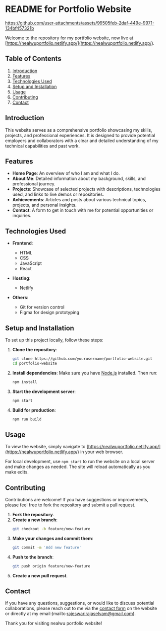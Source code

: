 # README for Portfolio Website

https://github.com/user-attachments/assets/99505feb-2daf-449e-9971-134bf457321b

Welcome to the repository for my portfolio website, now live at [https://nealwuportfolio.netlify.app/](https://nealwuportfolio.netlify.app/).

## Table of Contents
1. [Introduction](#introduction)
2. [Features](#features)
3. [Technologies Used](#technologies-used)
4. [Setup and Installation](#setup-and-installation)
5. [Usage](#usage)
6. [Contributing](#contributing)
7. [Contact](#contact)

## Introduction
This website serves as a comprehensive portfolio showcasing my skills, projects, and professional experiences. It is designed to provide potential employers and collaborators with a clear and detailed understanding of my technical capabilities and past work.

## Features
- **Home Page**: An overview of who I am and what I do.
- **About Me**: Detailed information about my background, skills, and professional journey.
- **Projects**: Showcase of selected projects with descriptions, technologies used, and links to live demos or repositories.
- **Achievements**: Articles and posts about various technical topics, projects, and personal insights.
- **Contact**: A form to get in touch with me for potential opportunities or inquiries.

## Technologies Used
- **Frontend**:
  - HTML
  - CSS
  - JavaScript
  - React

- **Hosting**:
  - Netlify

- **Others**:
  - Git for version control
  - Figma for design prototyping

## Setup and Installation
To set up this project locally, follow these steps:

1. **Clone the repository**:
   ```bash
   git clone https://github.com/yourusername/portfolio-website.git
   cd portfolio-website
   ```

2. **Install dependencies**:
   Make sure you have [Node.js](https://nodejs.org/) installed. Then run:
   ```bash
   npm install
   ```

3. **Start the development server**:
   ```bash
   npm start
   ```

4. **Build for production**:
   ```bash
   npm run build
   ```

## Usage
To view the website, simply navigate to [https://nealwuportfolio.netlify.app/](https://nealwuportfolio.netlify.app/) in your web browser.

For local development, use `npm start` to run the website on a local server and make changes as needed. The site will reload automatically as you make edits.

## Contributing
Contributions are welcome! If you have suggestions or improvements, please feel free to fork the repository and submit a pull request.

1. **Fork the repository**.
2. **Create a new branch**: 
   ```bash
   git checkout -b feature/new-feature
   ```
3. **Make your changes and commit them**:
   ```bash
   git commit -m 'Add new feature'
   ```
4. **Push to the branch**:
   ```bash
   git push origin feature/new-feature
   ```
5. **Create a new pull request**.

## Contact
If you have any questions, suggestions, or would like to discuss potential collaborations, please reach out to me via the [contact form](https://nealwuportfolio.netlify.app/contact) on the website or directly at my email:(mailto:rajeswarirajaselvam@gmail.com).

Thank you for visiting nealwu portfolio website!
